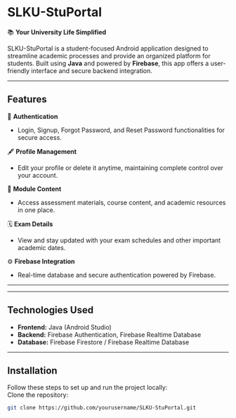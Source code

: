 # **SLKU-StuPortal**  
📚 **Your University Life Simplified**  

SLKU-StuPortal is a student-focused Android application designed to streamline academic processes and provide an organized platform for students. Built using **Java** and powered by **Firebase**, this app offers a user-friendly interface and secure backend integration.

---

## **Features**  
🔑 **Authentication**  
- Login, Signup, Forgot Password, and Reset Password functionalities for secure access.  

🖋️ **Profile Management**  
- Edit your profile or delete it anytime, maintaining complete control over your account.  

📖 **Module Content**  
- Access assessment materials, course content, and academic resources in one place.  

🗓️ **Exam Details**  
- View and stay updated with your exam schedules and other important academic dates.  

⚙️ **Firebase Integration**  
- Real-time database and secure authentication powered by Firebase.  

---



---

## **Technologies Used**  
- **Frontend:** Java (Android Studio)  
- **Backend:** Firebase Authentication, Firebase Realtime Database  
- **Database:** Firebase Firestore / Firebase Realtime Database  

---

## **Installation**  
Follow these steps to set up and run the project locally:  
  Clone the repository:  
   ```bash
   git clone https://github.com/yourusername/SLKU-StuPortal.git

